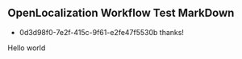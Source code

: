 ## OpenLocalization Workflow Test MarkDown
* 0d3d98f0-7e2f-415c-9f61-e2fe47f5530b 
thanks!

Hello world